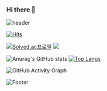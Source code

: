 ### Hi there 👋
<!--
**HongGunHo05/HongGunHo05** is a ✨ _special_ ✨ repository because its `README.md` (this file) appears on your GitHub profile.

Here are some ideas to get you started:

- 🔭 I’m currently working on ...
- 🌱 I’m currently learning ...
- 👯 I’m looking to collaborate on ...
- 🤔 I’m looking for help with ...   
- 💬 Ask me about ...
- 📫 How to reach me: ...
- 😄 Pronouns: ...
- ⚡ Fun fact: ...
-->

![header](https://capsule-render.vercel.app/api?type=waving&color=4C6793&height=150&section=header&text=안녕하세요!&fontSize=30&fontColor=ffffff)


[![Hits](https://hits.seeyoufarm.com/api/count/incr/badge.svg?url=https%3A%2F%2Fgithub.com%2FHongGunHo05%2FHongGunHo05&count_bg=%2379C83D&title_bg=%23555555&icon=&icon_color=%23E7E7E7&title=hits&edge_flat=false)](https://hits.seeyoufarm.com)

[![Solved.ac프로필](http://mazassumnida.wtf/api/generate_badge?boj=booklike112)](https://solved.ac/booklike112) <img src="http://mazandi.herokuapp.com/api?handle=booklike112&theme=dark"/>



![Anurag's GitHub stats](https://github-readme-stats.vercel.app/api?username=HongGunHo05&show_icons=true&theme=noctis_minimus)
[![Top Langs](https://github-readme-stats.vercel.app/api/top-langs/?username=HongGunHo05&layout=compact)](https://github.com/HongGunHo05/github-readme-stats)

![GitHub Activity Graph](https://activity-graph.herokuapp.com/graph?username=HongGunHo05&theme=dark&hide_border=true)

![Footer](https://capsule-render.vercel.app/api?type=waving&color=4C6793&height=150&section=footer)
